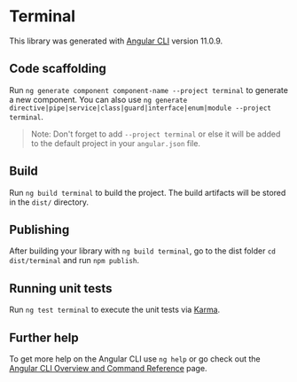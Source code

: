 # Terminal

This library was generated with [Angular CLI](https://github.com/angular/angular-cli) version 11.0.9.

## Code scaffolding

Run `ng generate component component-name --project terminal` to generate a new component. You can also use `ng generate directive|pipe|service|class|guard|interface|enum|module --project terminal`.
> Note: Don't forget to add `--project terminal` or else it will be added to the default project in your `angular.json` file. 

## Build

Run `ng build terminal` to build the project. The build artifacts will be stored in the `dist/` directory.

## Publishing

After building your library with `ng build terminal`, go to the dist folder `cd dist/terminal` and run `npm publish`.

## Running unit tests

Run `ng test terminal` to execute the unit tests via [Karma](https://karma-runner.github.io).

## Further help

To get more help on the Angular CLI use `ng help` or go check out the [Angular CLI Overview and Command Reference](https://angular.io/cli) page.
